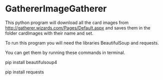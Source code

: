 # GathererImageGatherer


This python program will download all the card images from http://gatherer.wizards.com/Pages/Default.aspx and saves them in the folder cardImages with their name and set.

To run this program you will need the libraries BeautifulSoup and requests.

You can get them by running these commands in terminal.

pip install beautifulsoup4

pip install requests


